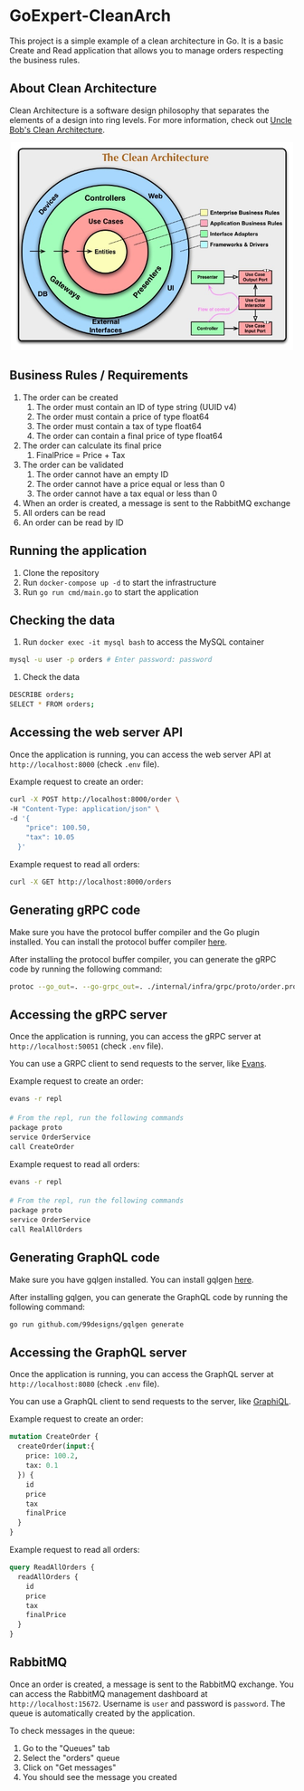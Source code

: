 # GoExpert-CleanArch

This project is a simple example of a clean architecture in Go. It is a basic Create and Read application that allows you to manage orders respecting the business rules.

## About Clean Architecture

Clean Architecture is a software design philosophy that separates the elements of a design into ring levels. For more information, check out [Uncle Bob's Clean Architecture](https://blog.cleancoder.com/uncle-bob/2012/08/13/the-clean-architecture.html).

<div align="center">
  <img src="./assets/CleanArchitecture.jpg" alt="Clean Architecture" width="500">
</div>

## Business Rules / Requirements

1. The order can be created
    1. The order must contain an ID of type string (UUID v4)
    1. The order must contain a price of type float64
    1. The order must contain a tax of type float64
    1. The order can contain a final price of type float64
1. The order can calculate its final price
    1. FinalPrice = Price + Tax
1. The order can be validated
    1. The order cannot have an empty ID
    1. The order cannot have a price equal or less than 0
    1. The order cannot have a tax equal or less than 0
1. When an order is created, a message is sent to the RabbitMQ exchange
1. All orders can be read
1. An order can be read by ID

## Running the application

1. Clone the repository
1. Run `docker-compose up -d` to start the infrastructure
1. Run `go run cmd/main.go` to start the application

## Checking the data

1. Run `docker exec -it mysql bash` to access the MySQL container

```bash
mysql -u user -p orders # Enter password: password
```

1. Check the data

```bash
DESCRIBE orders;
SELECT * FROM orders;
```

## Accessing the web server API

Once the application is running, you can access the web server API at `http://localhost:8000` (check `.env` file).

Example request to create an order:

```bash
curl -X POST http://localhost:8000/order \
-H "Content-Type: application/json" \
-d '{
    "price": 100.50,
    "tax": 10.05
  }'
```

Example request to read all orders:

```bash
curl -X GET http://localhost:8000/orders
```

## Generating gRPC code

Make sure you have the protocol buffer compiler and the Go plugin installed. You can install the protocol buffer compiler [here](https://grpc.io/docs/protoc-installation/).

After installing the protocol buffer compiler, you can generate the gRPC code by running the following command:

```bash
protoc --go_out=. --go-grpc_out=. ./internal/infra/grpc/proto/order.proto
```

## Accessing the gRPC server

Once the application is running, you can access the gRPC server at `http://localhost:50051` (check `.env` file).

You can use a GRPC client to send requests to the server, like [Evans](https://github.com/ktr0731/evans).

Example request to create an order:

```bash
evans -r repl

# From the repl, run the following commands
package proto
service OrderService
call CreateOrder
```

Example request to read all orders:

```bash
evans -r repl

# From the repl, run the following commands
package proto
service OrderService
call RealAllOrders
```

## Generating GraphQL code

Make sure you have gqlgen installed. You can install gqlgen [here](https://github.com/99designs/gqlgen).

After installing gqlgen, you can generate the GraphQL code by running the following command:

```bash
go run github.com/99designs/gqlgen generate
```

## Accessing the GraphQL server

Once the application is running, you can access the GraphQL server at `http://localhost:8080` (check `.env` file).

You can use a GraphQL client to send requests to the server, like [GraphiQL](https://github.com/graphql/graphiql).

Example request to create an order:

```graphql
mutation CreateOrder {
  createOrder(input:{
    price: 100.2,
    tax: 0.1
  }) {
    id
    price
    tax
    finalPrice
  }
}
```

Example request to read all orders:

```graphql
query ReadAllOrders {
  readAllOrders {
    id
    price
    tax
    finalPrice
  }
}
```

## RabbitMQ

Once an order is created, a message is sent to the RabbitMQ exchange. You can access the RabbitMQ management dashboard at `http://localhost:15672`. Username is `user` and password is `password`. The queue is automatically created by the application.

To check messages in the queue:

1. Go to the "Queues" tab
1. Select the "orders" queue
1. Click on "Get messages"
1. You should see the message you created
